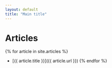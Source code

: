 ```yaml
---
layout: default
title: "Main title"
---
```

# Articles

{% for article in site.articles %}
- [{{ article.title }}]({{ article.url }})
{% endfor %}

